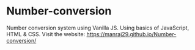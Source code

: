 # Number-conversion
Number conversion system using Vanilla JS.
Using basics of JavaScript, HTML & CSS.
Visit the website: https://manraj29.github.io/Number-conversion/
